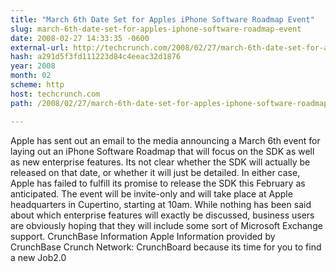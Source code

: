 ```yaml
---
title: "March 6th Date Set for Apples iPhone Software Roadmap Event"
slug: march-6th-date-set-for-apples-iphone-software-roadmap-event
date: 2008-02-27 14:33:35 -0600
external-url: http://techcrunch.com/2008/02/27/march-6th-date-set-for-apples-iphone-software-roadmap-event/
hash: a291d5f3fd111223d84c4eeac32d1876
year: 2008
month: 02
scheme: http
host: techcrunch.com
path: /2008/02/27/march-6th-date-set-for-apples-iphone-software-roadmap-event/

---
```


Apple has sent out an email to the media announcing a March 6th event for laying out an iPhone Software Roadmap that will focus on the SDK as well as new enterprise features.  Its not clear whether the SDK will actually be released on that date, or whether it will just be detailed. In either case, Apple has failed to fulfill its promise to release the SDK this February as anticipated.  The event will be invite-only and will take place at Apple headquarters in Cupertino, starting at 10am.  While nothing has been said about which enterprise features will exactly be discussed, business users are obviously hoping that they will include some sort of Microsoft Exchange support.    CrunchBase Information   Apple  Information provided by CrunchBase   Crunch Network:  CrunchBoard because its time for you to find a new Job2.0
